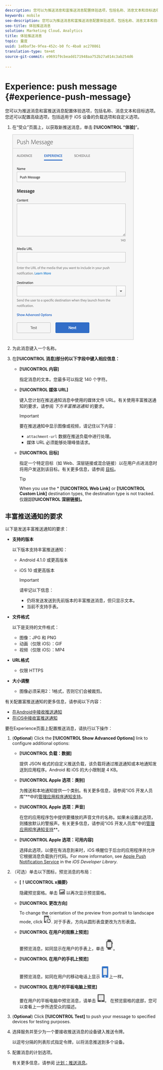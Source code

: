 ```yaml
---
description: 您可以为推送消息和富推送消息配置体验选项，包括名称、消息文本和目标选项。您还可以配置高级选项，包括适用于 iOS 设备的负载选项和自定义选项。
keywords: mobile
seo-description: 您可以为推送消息和富推送消息配置体验选项，包括名称、消息文本和目标选项。您还可以配置高级选项，包括适用于 iOS 设备的负载选项和自定义选项。
seo-title: 体验推送消息
solution: Marketing Cloud，Analytics
title: 体验推送消息
topic: 量度
uuid: 1a8baf3e-9fea-452c-b0 fc-4ba8 ac270861
translation-type: tm+mt
source-git-commit: e9691f9cbeadd171948aa752b27a014c3ab254d6

---
```



# Experience: push message {#experience-push-message}

您可以为推送消息和富推送消息配置体验选项，包括名称、消息文本和目标选项。您还可以配置高级选项，包括适用于 iOS 设备的负载选项和自定义选项。

1. 在“受众”页面上，以获取新推送消息，单击 **[!UICONTROL “体验]**”。

   ![体验推送消息屏幕](assets/experience-push-message.png)

1. 为此消息键入一个名称。
1. 在&#x200B;**[!UICONTROL 消息]部分的以下字段中键入相应信息：**

   * **[!UICONTROL 内容]**

      指定消息的文本。您最多可以指定 140 个字符。

   * **[!UICONTROL 媒体 URL]**

      键入您计划在推送通知消息中使用的媒体文件 URL。有关使用丰富推送通知的要求，请参阅 *下方丰富推送通知* 的要求。

      >[!IMPORTANT]
      >
      >要在推送通知中显示图像或视频，请记住以下内容：
      > * `attachment-url` 数据在推送负载中进行处理。
      > * 媒体 URL 必须能够处理峰值请求。


   * **[!UICONTROL 目标]**

      指定一个特定目标（如 Web、深层链接或混合链接）以在用户点进消息时将用户发送到该目标。有关更多信息，请参阅 [目标](/help/using/acquisition-main/c-create-destinations.md)。

      >[!TIP]
      >
      >When you use the * **[!UICONTROL Web Link]** or **[!UICONTROL Custom Link]** destination types, the destination type is not tracked. 仅跟踪&#x200B;**[!UICONTROL 深层链接]。**

## 丰富推送通知的要求

以下是发送丰富推送通知的要求：

* **支持的版本**

   以下版本支持丰富推送通知：
   * Android 4.1.0 或更高版本
   * iOS 10 或更高版本

      >[!IMPORTANT]
      >
      >请牢记以下信息：
      >* 仍将发送发送到先前版本的丰富推送消息，但只显示文本。
      >* 当前不支持手表。


* **文件格式**

   以下是支持的文件格式：
   * 图像：JPG 和 PNG
   * 动画（仅限 iOS）：GIF
   * 视频（仅限 iOS）：MP4

* **URL格式**
   * 仅限 HTTPS

* **大小调整**
   * 图像必须采用2：1格式，否则它们会被裁剪。

有关配置富推送通知的更多信息，请参阅以下内容：

* [在Android中接收推送通知](/help/android/messaging-main/push-messaging/c-set-up-rich-push-notif-android.md)
* [在iOS中接收富推送通知](/help/ios/messaging-main/push-messaging/c-set-up-rich-push-notif-ios.md)

要在Experience页面上配置推送消息，请执行以下操作：

1. (**Optional**) Click the **[!UICONTROL Show Advanced Options]** link to configure additional options:

   * **[!UICONTROL 负载：数据]**

      提供 JSON 格式的自定义推送负载，该负载将通过推送通知或本地通知发送到应用程序。Android 和 iOS 的大小限制是 4 KB。

   * **[!UICONTROL Apple 选项：类别]**

      为推送和本地通知提供一个类别。有关更多信息，请参阅“iOS 开发人员库”**&#x200B;中的[管理应用程序通知支持](https://developer.apple.com/library/content/documentation/NetworkingInternet/Conceptual/RemoteNotificationsPG/SupportingNotificationsinYourApp.html#//apple_ref/doc/uid/TP40008194-CH4-SW9)。

   * **[!UICONTROL Apple 选项：声音]**

      在您的应用程序包中提供要播放的声音文件的名称。如果未设置此选项，则播放默认的警报声。有关更多信息，请参阅“iOS 开发人员库”中的[管理应用程序通知支持](https://developer.apple.com/library/content/documentation/NetworkingInternet/Conceptual/RemoteNotificationsPG/SupportingNotificationsinYourApp.html#//apple_ref/doc/uid/TP40008194-CH4-SW10)**。

   * **[!UICONTROL Apple 选项：可用内容]**

      选择此选项，以便在有消息到来时，iOS 唤醒位于后台的应用程序并允许它根据消息负载执行代码。For more information, see [Apple Push Notification Service](https://developer.apple.com/library/content/documentation/NetworkingInternet/Conceptual/RemoteNotificationsPG/APNSOverview.html#//apple_ref/doc/uid/TP40008194-CH8-SW1) in the *iOS Developer Library*.

1. （可选）单击以下图标，预览消息的布局：

   * **[！UICCONTROL x摘要}**

      隐藏预览窗格。单击 ![预览](assets/icon_preview.png) 以再次显示预览窗格。

   * **[!UICONTROL 更改方向]**

      To change the orientation of the preview from portrait to landscape mode, click ![orientation](assets/icon_orientation.png). 对于手表，方向从圆形表盘更改为方形表盘。

   * **[!UICONTROL 在用户的观察上预览]**

      要预览消息，如同显示在用户的手表上，单击 ![“观察”图标](assets/icon_watch.png)。

   * **[!UICONTROL 在用户的手机上预览]**

      要预览消息，如同在用户的移动电话上显示 ![的电话图标](assets/icon_phone.png)上一样。

   * **[!UICONTROL 在用户的平板电脑上预览]**

      要在用户的平板电脑中预览消息，请单击 ![平板电脑图标](assets/icon_tablet.png)。
   在预览窗格的底部，您可以查看上一步所选受众的描述。

1. (**Optional**) Click **[!UICONTROL Test]** to push your message to specified devices for testing purposes.
1. 选择服务并至少为一个要接收推送消息的设备键入推送令牌。

   以逗号分隔的列表形式指定令牌，以将消息推送到多个设备。

1. 配置消息的计划选项。

   有关更多信息，请参阅 [计划：推送消息](/help/using/in-app-messaging/t-create-push-message/c-schedule-push-message.md)。
